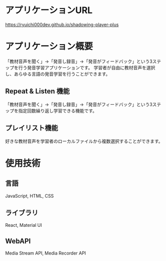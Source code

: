 # アプリケーションURL

https://ryuichi000dev.github.io/shadowing-player-plus

# アプリケーション概要

「教材音声を聞く」→「発音し録音」→「発音がフィードバック」という3ステップを行う発音学習アプリケーションです。
学習者が自由に教材音声を選択し、あらゆる言語の発音学習を行うことができます。


## Repeat & Listen 機能

「教材音声を聞く」→「発音し録音」→「発音がフィードバック」という3ステップを指定回数繰り返し学習できる機能です。


## プレイリスト機能

好きな教材音声を学習者のローカルファイルから複数選択することができます。


# 使用技術

## 言語

JavaScript, HTML, CSS

## ライブラリ

React, Material UI

## WebAPI
Media Stream API, Media Recorder API
